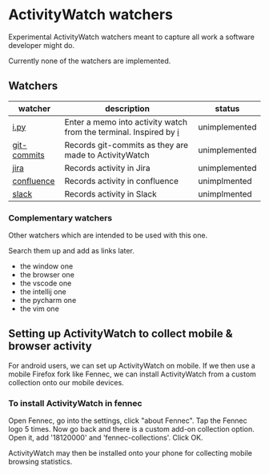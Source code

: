 # ActivityWatch watchers

Experimental ActivityWatch watchers meant to capture all work a software developer might do.

Currently none of the watchers are implemented.

## Watchers

| watcher | description | status |
|--|--|--|
| [i.py](./src/watchers/i.py) | Enter a memo into activity watch from the terminal. Inspired by [i](https://github.com/kungfusheep/i)| unimplemented | 
| [git-commits](./src/watchers/git-commits.py) | Records git-commits as they are made to ActivityWatch | unimplemented |
| [jira](./src/watchers/jira.py) | Records activity in Jira | unimplemented |
| [confluence](./src/watchers/confluence.py) | Records activity in confluence | unimplmented |
| [slack](./src/watchers/slack.py) | Records activity in Slack | unimplmented |

### Complementary watchers

Other watchers which are intended to be used with this one.

Search them up and add as links later.

- the window one
- the browser one
- the vscode one
- the intellij one
- the pycharm one
- the vim one

## Setting up ActivityWatch to collect mobile & browser activity

For android users, we can set up ActivityWatch on mobile. If we then use a mobile Firefox fork like Fennec, we can install ActivityWatch from a custom collection onto our mobile devices.

### To install ActivityWatch in fennec

Open Fennec, go into the settings, click "about Fennec". Tap the Fennec logo 5 times. Now go back and there is a custom add-on collection option. Open it, add '18120000' and 'fennec-collections'. Click OK.

ActivityWatch may then be installed onto your phone for collecting mobile browsing statistics.
